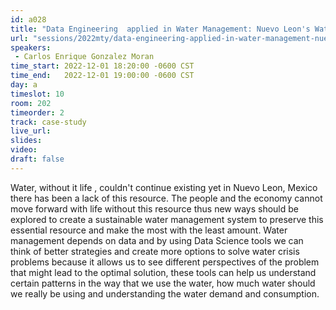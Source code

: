 ```yaml
---
id: a028
title: "Data Engineering  applied in Water Management: Nuevo Leon's Water Crisis"
url: "sessions/2022mty/data-engineering-applied-in-water-management-nuevo-leon-s-water-crisis"
speakers:
 - Carlos Enrique Gonzalez Moran
time_start: 2022-12-01 18:20:00 -0600 CST
time_end:   2022-12-01 19:00:00 -0600 CST
day: a
timeslot: 10
room: 202
timeorder: 2
track: case-study
live_url: 
slides: 
video: 
draft: false
---
```


Water, without it life , couldn't continue existing yet in Nuevo Leon, Mexico there has been a lack of this resource. The people and the economy cannot move forward with life without this resource thus new ways should be explored to create a sustainable water management system to preserve this essential resource and make the most with the least amount. Water management depends on data and by using Data Science tools we can think of better strategies and create more options to solve water crisis problems because it allows us to see different perspectives of the problem that might lead to the optimal solution, these tools can help us understand certain patterns in the way that we use the water, how much water should we really be using and understanding the water demand and consumption.